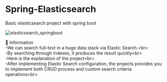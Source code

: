 # Spring-Elasticsearch
Basic elasticsearch project with spring boot


![elasticsearch_springboot](https://github.com/KadirAksoy/Spring-Elasticsearch/assets/90133005/386b5198-6fdd-4798-8df2-1900387ae922)

📖 Information
<br>-We can search full-text in a huge data stack via Elastic Search.<br\>
<br>-By searching through indexes, it produces the result quickly<br\>
<br>-Here is the explanation of the project<br\>
<br>-After implementing Elastic Search configuration, the projects provides you to implement both CRUD process and custom search criteria operations<br\>

